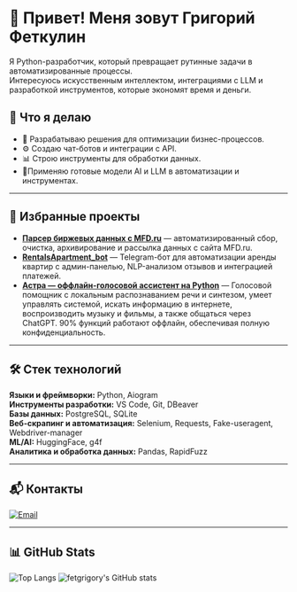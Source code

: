 # 👋 Привет! Меня зовут Григорий Феткулин

Я Python-разработчик, который превращает рутинные задачи в автоматизированные процессы.  
Интересуюсь искусственным интеллектом, интеграциями с LLM и разработкой инструментов, которые экономят время и деньги.

## 🚀 Что я делаю
- 🧠 Разрабатываю решения для оптимизации бизнес-процессов.  
- ⚙️ Создаю чат-ботов и интеграции с API.  
- 📊 Строю инструменты для обработки данных.  
- 🤖Применяю готовые модели AI и LLM в автоматизации и инструментах.
---

## 📂 Избранные проекты
-  **[Парсер биржевых данных с MFD.ru](https://github.com/fetgrigory/mfd-mos-stock-parser)** — автоматизированный сбор, очистка, архивирование и рассылка данных с сайта MFD.ru.
-  **[RentalsApartment_bot](https://github.com/fetgrigory/RentalsApartment_bot)** — Telegram-бот для автоматизации аренды квартир с админ-панелью, NLP-анализом отзывов и интеграцией платежей.
-  **[Астра — оффлайн-голосовой ассистент на Python](https://github.com/fetgrigory/Voice_Assistant)** — Голосовой помощник с локальным распознаванием речи и синтезом, умеет управлять системой, искать информацию в интернете, воспроизводить музыку и фильмы, а также общаться через ChatGPT. 90% функций работают оффлайн, обеспечивая полную конфиденциальность.  
---

## 🛠️ Стек технологий
**Языки и фреймворки:** Python, Aiogram  
**Инструменты разработки:** VS Code, Git, DBeaver  
**Базы данных:** PostgreSQL, SQLite  
**Веб-скрапинг и автоматизация:** Selenium, Requests, Fake-useragent, Webdriver-manager  
**ML/AI:** HuggingFace, g4f  
**Аналитика и обработка данных:** Pandas, RapidFuzz  

---

## 📬 Контакты
[![Email](https://img.shields.io/badge/Email-Fetkulin.G.R%40yandex.ru-blue)](mailto:Fetkulin.G.R@yandex.ru)

---

## 📊 GitHub Stats
![Top Langs](https://github-readme-stats.vercel.app/api/top-langs/?username=fetgrigory&layout=compact)
![fetgrigory's GitHub stats](https://github-readme-stats.vercel.app/api?username=fetgrigory&show_icons=true&theme=default)
